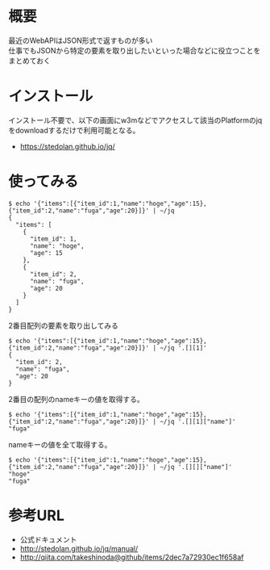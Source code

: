 # 概要
最近のWebAPIはJSON形式で返すものが多い  
仕事でもJSONから特定の要素を取り出したいといった場合などに役立つことをまとめておく

# インストール
インストール不要で、以下の画面にw3mなどでアクセスして該当のPlatformのjqをdownloadするだけで利用可能となる。
- https://stedolan.github.io/jq/

# 使ってみる

```
$ echo '{"items":[{"item_id":1,"name":"hoge","age":15},{"item_id":2,"name":"fuga","age":20}]}' | ~/jq
{
  "items": [
    {
      "item_id": 1,
      "name": "hoge",
      "age": 15
    },
    {
      "item_id": 2,
      "name": "fuga",
      "age": 20
    }
  ]
}
```

2番目配列の要素を取り出してみる
```
$ echo '{"items":[{"item_id":1,"name":"hoge","age":15},{"item_id":2,"name":"fuga","age":20}]}' | ~/jq '.[][1]'
{
  "item_id": 2,
  "name": "fuga",
  "age": 20
}
```

2番目の配列のnameキーの値を取得する。
```
$ echo '{"items":[{"item_id":1,"name":"hoge","age":15},{"item_id":2,"name":"fuga","age":20}]}' | ~/jq '.[][1]["name"]'
"fuga"
```

nameキーの値を全て取得する。
```
$ echo '{"items":[{"item_id":1,"name":"hoge","age":15},{"item_id":2,"name":"fuga","age":20}]}' | ~/jq '.[][]["name"]'
"hoge"
"fuga"
```

# 参考URL
- 公式ドキュメント
 - http://stedolan.github.io/jq/manual/
- http://qiita.com/takeshinoda@github/items/2dec7a72930ec1f658af
